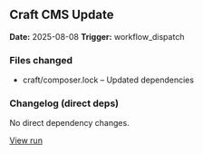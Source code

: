 ## Craft CMS Update

**Date:** 2025-08-08
**Trigger:** workflow_dispatch

### Files changed
- craft/composer.lock – Updated dependencies

### Changelog (direct deps)
No direct dependency changes.

[View run](https://github.com/timsteegmueller/craft-test-repo/actions/runs/16824221072)
